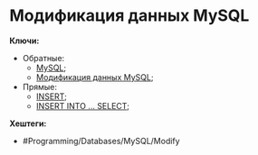 
# Модификация данных MySQL

**Ключи:**
- Обратные:
	- [MySQL](MySQL);
	- [Модификация данных MySQL](mysql-modifying-data);
- Прямые:
	- [INSERT](mysql-insert);
	- [INSERT INTO ... SELECT](mysql-insert-select);

**Хештеги:** 
- #Programming/Databases/MySQL/Modify